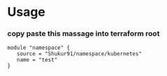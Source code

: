 # Usage
### copy paste this massage into terraform root
```
module "namespace" {
   source = "Shukur91/namespace/kubernetes"
   name = "test"
}
```